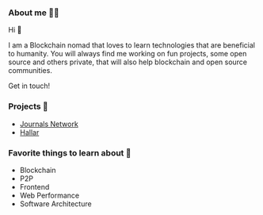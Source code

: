 ### About me 👨‍💻

Hi 👋

I am a Blockchain nomad that loves to learn technologies that are beneficial to humanity. You will always find me working on fun projects, some open source and others private, that will also help blockchain and open source communities.

Get in touch!

### Projects 🔭

* [Journals Network](https://journals.network)
* [Hallar](https://hallar.io)

### Favorite things to learn about 🌱

* Blockchain
* P2P
* Frontend
* Web Performance
* Software Architecture
